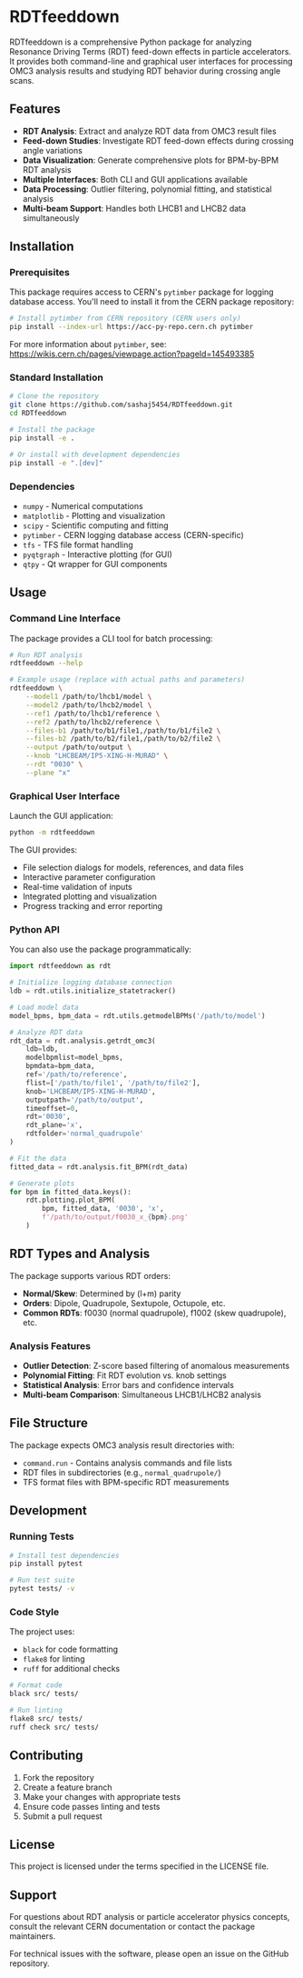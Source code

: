 # RDTfeeddown

RDTfeeddown is a comprehensive Python package for analyzing Resonance Driving Terms (RDT) feed-down effects in particle accelerators. It provides both command-line and graphical user interfaces for processing OMC3 analysis results and studying RDT behavior during crossing angle scans.

## Features

- **RDT Analysis**: Extract and analyze RDT data from OMC3 result files
- **Feed-down Studies**: Investigate RDT feed-down effects during crossing angle variations
- **Data Visualization**: Generate comprehensive plots for BPM-by-BPM RDT analysis
- **Multiple Interfaces**: Both CLI and GUI applications available
- **Data Processing**: Outlier filtering, polynomial fitting, and statistical analysis
- **Multi-beam Support**: Handles both LHCB1 and LHCB2 data simultaneously

## Installation

### Prerequisites

This package requires access to CERN's `pytimber` package for logging database access. You'll need to install it from the CERN package repository:

```bash
# Install pytimber from CERN repository (CERN users only)
pip install --index-url https://acc-py-repo.cern.ch pytimber
```

For more information about `pytimber`, see: https://wikis.cern.ch/pages/viewpage.action?pageId=145493385

### Standard Installation

```bash
# Clone the repository
git clone https://github.com/sashaj5454/RDTfeeddown.git
cd RDTfeeddown

# Install the package
pip install -e .

# Or install with development dependencies
pip install -e ".[dev]"
```

### Dependencies

- `numpy` - Numerical computations
- `matplotlib` - Plotting and visualization
- `scipy` - Scientific computing and fitting
- `pytimber` - CERN logging database access (CERN-specific)
- `tfs` - TFS file format handling
- `pyqtgraph` - Interactive plotting (for GUI)
- `qtpy` - Qt wrapper for GUI components

## Usage

### Command Line Interface

The package provides a CLI tool for batch processing:

```bash
# Run RDT analysis
rdtfeeddown --help

# Example usage (replace with actual paths and parameters)
rdtfeeddown \
    --model1 /path/to/lhcb1/model \
    --model2 /path/to/lhcb2/model \
    --ref1 /path/to/lhcb1/reference \
    --ref2 /path/to/lhcb2/reference \
    --files-b1 /path/to/b1/file1,/path/to/b1/file2 \
    --files-b2 /path/to/b2/file1,/path/to/b2/file2 \
    --output /path/to/output \
    --knob "LHCBEAM/IP5-XING-H-MURAD" \
    --rdt "0030" \
    --plane "x"
```

### Graphical User Interface

Launch the GUI application:

```bash
python -m rdtfeeddown
```

The GUI provides:
- File selection dialogs for models, references, and data files
- Interactive parameter configuration
- Real-time validation of inputs
- Integrated plotting and visualization
- Progress tracking and error reporting

### Python API

You can also use the package programmatically:

```python
import rdtfeeddown as rdt

# Initialize logging database connection
ldb = rdt.utils.initialize_statetracker()

# Load model data
model_bpms, bpm_data = rdt.utils.getmodelBPMs('/path/to/model')

# Analyze RDT data
rdt_data = rdt.analysis.getrdt_omc3(
    ldb=ldb,
    modelbpmlist=model_bpms,
    bpmdata=bpm_data,
    ref='/path/to/reference',
    flist=['/path/to/file1', '/path/to/file2'],
    knob='LHCBEAM/IP5-XING-H-MURAD',
    outputpath='/path/to/output',
    timeoffset=0,
    rdt='0030',
    rdt_plane='x',
    rdtfolder='normal_quadrupole'
)

# Fit the data
fitted_data = rdt.analysis.fit_BPM(rdt_data)

# Generate plots
for bpm in fitted_data.keys():
    rdt.plotting.plot_BPM(
        bpm, fitted_data, '0030', 'x', 
        f'/path/to/output/f0030_x_{bpm}.png'
    )
```

## RDT Types and Analysis

The package supports various RDT orders:
- **Normal/Skew**: Determined by (l+m) parity
- **Orders**: Dipole, Quadrupole, Sextupole, Octupole, etc.
- **Common RDTs**: f0030 (normal quadrupole), f1002 (skew quadrupole), etc.

### Analysis Features

- **Outlier Detection**: Z-score based filtering of anomalous measurements
- **Polynomial Fitting**: Fit RDT evolution vs. knob settings
- **Statistical Analysis**: Error bars and confidence intervals  
- **Multi-beam Comparison**: Simultaneous LHCB1/LHCB2 analysis

## File Structure

The package expects OMC3 analysis result directories with:
- `command.run` - Contains analysis commands and file lists
- RDT files in subdirectories (e.g., `normal_quadrupole/`)
- TFS format files with BPM-specific RDT measurements

## Development

### Running Tests

```bash
# Install test dependencies
pip install pytest

# Run test suite
pytest tests/ -v
```

### Code Style

The project uses:
- `black` for code formatting
- `flake8` for linting  
- `ruff` for additional checks

```bash
# Format code
black src/ tests/

# Run linting
flake8 src/ tests/
ruff check src/ tests/
```

## Contributing

1. Fork the repository
2. Create a feature branch
3. Make your changes with appropriate tests
4. Ensure code passes linting and tests
5. Submit a pull request

## License

This project is licensed under the terms specified in the LICENSE file.

## Support

For questions about RDT analysis or particle accelerator physics concepts, consult the relevant CERN documentation or contact the package maintainers.

For technical issues with the software, please open an issue on the GitHub repository.
